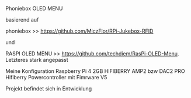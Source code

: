 Phoniebox OLED MENU

basierend auf

phoniebox >> https://github.com/MiczFlor/RPi-Jukebox-RFID

und

RASPI OLED MENU >> https://github.com/techdiem/RasPi-OLED-Menu. Letzteres stark angepasst

Meine Konfiguration Raspberry Pi 4 2GB HIFIBERRY AMP2 bzw DAC2 PRO Hifiberry Powercontroller mit Fimrware V5

Projekt befindet sich in Entwicklung
